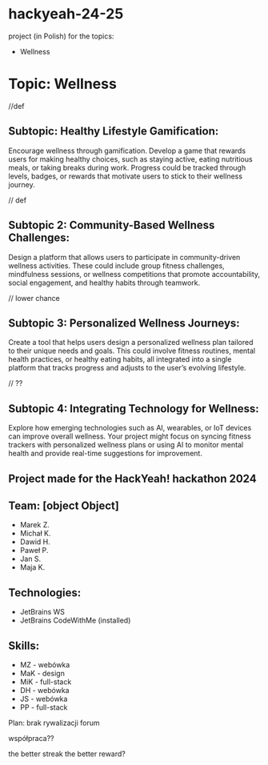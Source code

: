 # hackyeah-24-25
project (in Polish) for the topics:
- Wellness

# Topic: Wellness

//def

## Subtopic: Healthy Lifestyle Gamification:
Encourage wellness through gamification. Develop a game that rewards users for
making healthy choices, such as staying active, eating nutritious meals, or taking breaks
during work. Progress could be tracked through levels, badges, or rewards that motivate
users to stick to their wellness journey.

// def

## Subtopic 2: Community-Based Wellness Challenges:
Design a platform that allows users to participate in community-driven wellness activities.
These could include group fitness challenges, mindfulness sessions, or wellness
competitions that promote accountability, social engagement, and healthy habits through
teamwork.

// lower chance

## Subtopic 3: Personalized Wellness Journeys:
Create a tool that helps users design a personalized wellness plan tailored to their
unique needs and goals. This could involve fitness routines, mental health practices, or
healthy eating habits, all integrated into a single platform that tracks progress and
adjusts to the user’s evolving lifestyle.

// ??

## Subtopic 4: Integrating Technology for Wellness:
Explore how emerging technologies such as AI, wearables, or IoT devices can improve
overall wellness. Your project might focus on syncing fitness trackers with personalized
wellness plans or using AI to monitor mental health and provide real-time suggestions for
improvement.

## Project made for the HackYeah! hackathon 2024

## Team: [object Object]
- Marek Z.
- Michał K.
- Dawid H.
- Paweł P.
- Jan S.
- Maja K.

## Technologies:
- JetBrains WS
- JetBrains CodeWithMe (installed)

## Skills:
- MZ - webówka
- MaK - design
- MiK - full-stack
- DH - webówka
- JS - webówka
- PP - full-stack

Plan:
brak rywalizacji
forum

współpraca??

the better streak the better reward?
